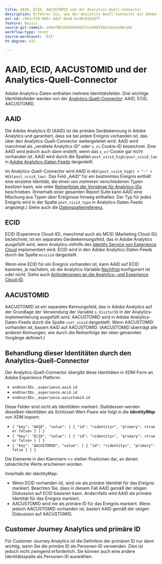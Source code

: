 ```yaml
---
title: AAID, ECID, AACUSTOMID und der Analytics-Quell-Connector
description: Erfahren Sie, wie der Analytics-Quell-Connector mit Adobe Analytics-Identitätsfeldern umgeht.
exl-id: c983cf50-0b6c-4daf-86a8-bcd6c01628f7
feature: Basics
source-git-commit: a49ef8b35b9d5464df2c5409339b33eacb90cd9c
workflow-type: tm+mt
source-wordcount: '571'
ht-degree: 81%

---
```


# AAID, ECID, AACUSTOMID und der Analytics-Quell-Connector

Adobe Analytics-Daten enthalten mehrere Identitätsfelder. Drei wichtige Identitätsfelder werden von der [Analytics-Quell-Connector](https://experienceleague.adobe.com/docs/experience-platform/sources/ui-tutorials/create/adobe-applications/analytics.html?lang=de): AAID, ECID, AACUSTOMID.

## AAID

Die Adobe Analytics ID (AAID) ist die primäre Gerätekennung in Adobe Analytics und garantiert, dass sie bei jedem Ereignis vorhanden ist, das über den Analytics-Quell-Connector weitergeleitet wird. AAID wird manchmal als „veraltete Analytics-ID“ oder `s_vi` Cookie-ID bezeichnet. Eine AAID wird jedoch auch dann erstellt, wenn das `s_vi`-Cookie gar nicht vorhanden ist. AAID wird durch die Spalten `post_visid_high/post_visid_low` in [Adobe Analytics-Daten-Feeds](https://experienceleague.adobe.com/docs/analytics/export/analytics-data-feed/data-feed-contents/datafeeds-reference.html?lang=de#columns%2C-descriptions%2C-and-data-types) dargestellt.

Im Analytics-Quell-Connector wird AAID in `HEX(post_visid_high) + "-" + HEX(post_visid_low)`. Das Feld „AAID“ für ein bestimmtes Ereignis enthält eine einzelne Identität, die einen von mehreren verschiedenen Typen besitzen kann, wie unter [Reihenfolge der Vorgänge für Analytics-IDs](https://experienceleague.adobe.com/docs/id-service/using/reference/analytics-reference/analytics-order-of-operations.html?lang=de%5B%5D) beschrieben. (Innerhalb einer gesamten Report Suite kann AAID eine Mischung aus Typen über Ereignisse hinweg enthalten. Der Typ für jedes Ereignis wird in der Spalte `post_visid_type` in Analytics-Daten-Feeds angezeigt.) Siehe auch die [Datenspaltenreferenz](https://experienceleague.adobe.com/docs/analytics/export/analytics-data-feed/data-feed-contents/datafeeds-reference.html?lang=de).

## ECID

ECID (Experience Cloud-ID), manchmal auch als MCID (Marketing Cloud-ID) bezeichnet, ist ein separates Gerätekennungsfeld, das in Adobe Analytics ausgefüllt wird, wenn Analytics mithilfe des [Identity Service von Experience Cloud](https://experienceleague.adobe.com/docs/id-service/using/implementation/setup-analytics.html?lang=de) implementiert wird. ECID wird in den Adobe Analytics-Daten-Feeds durch die Spalte `mcvisid` dargestellt.

Wenn eine ECID für ein Ereignis vorhanden ist, kann AAID auf ECID basieren, je nachdem, ob die Analytics-Variable [Nachfrist](https://experienceleague.adobe.com/docs/id-service/using/reference/analytics-reference/grace-period.html?lang=de) konfiguriert ist oder nicht. Siehe auch [Anforderungen an die Analytics- und Experience Cloud-ID](https://experienceleague.adobe.com/docs/id-service/using/reference/analytics-reference/legacy-analytics.html?lang=de).

## AACUSTOMID

AACUSTOMID ist ein separates Kennungsfeld, das in Adobe Analytics auf der Grundlage der Verwendung der Variable `s.VisitorID` in der Analytics-Implementierung ausgefüllt wird. AACUSTOMID wird in Adobe Analytics-Daten-Feeds durch die Spalte `cust_visid` dargestellt. Wenn AACUSTOMID vorhanden ist, basiert AAID auf AACUSTOMID. (AACUSTOMID überträgt alle anderen Kennungen, wie durch die Reihenfolge der oben genannten Vorgänge definiert.)

## Behandlung dieser Identitäten durch den Analytics-Quell-Connector

Der Analytics-Quell-Connector übergibt diese Identitäten in XDM-Form an Adobe Experience Platform:

* `endUserIDs._experience.aaid.id`
* `endUserIDs._experience.mcid.id`
* `endUserIDs._experience.aacustomid.id`

Diese Felder sind nicht als Identitäten markiert. Stattdessen werden dieselben Identitäten als Schlüssel-Wert-Paare wie folgt in die **_identityMap_** von XDM kopiert:

* `{ "key": "AAID", "value": [ { "id": "<identity>", "primary": <true or false> } ] }`
* `{ "key": "ECID", "value": [ { "id": "<identity>", "primary": <true or false> } ] }`
* `{ "key": "AACUSTOMID", "value": [ { "id": "<identity>", "primary": false } ] }`

Die Elemente in den Klammern &lt;> stellen Positionen dar, an denen tatsächliche Werte erscheinen würden.

Innerhalb der identityMap:

* Wenn ECID vorhanden ist, wird sie als primäre Identität für das Ereignis markiert. Beachten Sie, dass in diesem Fall AAID gemäß der obigen Diskussion auf ECID basieren kann.
Andernfalls wird AAID als primäre Identität für das Ereignis markiert.
* AACUSTOMID wird nie als primäre ID für das Ereignis markiert. Wenn jedoch AACUSTOMID vorhanden ist, basiert AAID gemäß der obigen Diskussion auf AACUSTOMID.

## Customer Journey Analytics und primäre ID

Für Customer Journey Analytics ist die Definition der primären ID nur dann wichtig, wenn Sie die primäre ID als Personen-ID verwenden. Dies ist jedoch nicht zwingend erforderlich. Sie können auch eine andere Identitätsspalte als Personen-ID auswählen.
